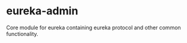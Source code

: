 eureka-admin
======

Core module for eureka containing eureka protocol and other common functionality. 
